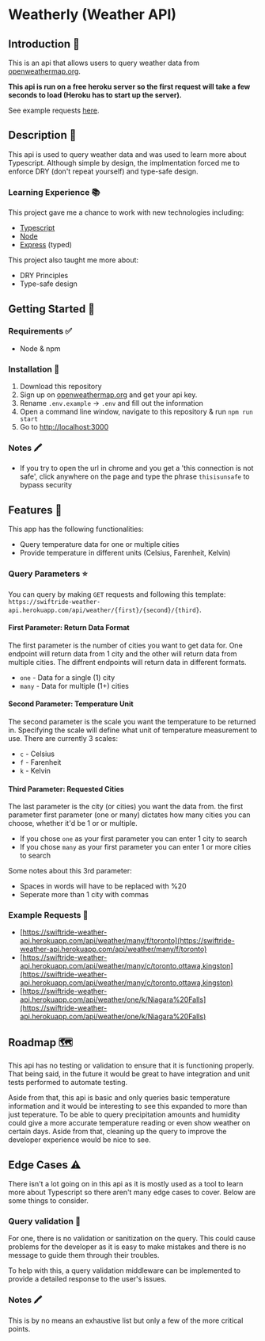 # Weatherly (Weather API)

## Introduction 🎩

This is an api that allows users to query weather data from [openweathermap.org](http://api.openweathermap.org/).

**This api is run on a free heroku server so the first request will take a few seconds to load (Heroku has to start up the server).**

See example requests [here](#example-requests-).

## Description 📝

This api is used to query weather data and was used to learn more about Typescript. Although simple by design, the implmentation forced me to enforce DRY (don't repeat yourself) and type-safe design.

### Learning Experience 📚

This project gave me a chance to work with new technologies including:

- [Typescript](https://www.typescriptlang.org/)
- [Node](https://nodejs.org/en/)
- [Express](https://expressjs.com/) (typed)

This project also taught me more about:

- DRY Principles
- Type-safe design

## Getting Started 🏁

### Requirements ✅

- Node & npm

### Installation 💾

1. Download this repository
2. Sign up on [openweathermap.org](http://api.openweathermap.org/) and get your api key.
3. Rename `.env.example` -> `.env` and fill out the information
4. Open a command line window, navigate to this repository & run `npm run start`
5. Go to [http://localhost:3000](http://localhost:3000)

### Notes 🖍

- If you try to open the url in chrome and you get a 'this connection is not safe', click anywhere on the page and type the phrase `thisisunsafe` to bypass security

## Features 🧩

This app has the following functionalities:

- Query temperature data for one or multiple cities
- Provide temperature in different units (Celsius, Farenheit, Kelvin)

### Query Parameters ⭐️

You can query by making `GET` requests and following this template: `https://swiftride-weather-api.herokuapp.com/api/weather/{first}/{second}/{third}`.

#### First Parameter: Return Data Format

The first parameter is the number of cities you want to get data for. One endpoint will return data from 1 city and the other will return data from multiple cities. The diffrent endpoints will return data in different formats.

- `one` - Data for a single (1) city
- `many` - Data for multiple (1+) cities

#### Second Parameter: Temperature Unit

The second parameter is the scale you want the temperature to be returned in. Specifying the scale will define what unit of temperature measurement to use. There are currently 3 scales:

- `c` - Celsius
- `f` - Farenheit 
- `k` - Kelvin

#### Third Parameter: Requested Cities

The last parameter is the city (or cities) you want the data from. the first parameter first parameter (one or many) dictates how many cities you can choose, whether it'd be 1 or or multiple.

- If you chose `one` as your first parameter you can enter 1 city to search
- If you chose `many` as your first parameter you can enter 1 or more cities to search

Some notes about this 3rd parameter:

- Spaces in words will have to be replaced with %20
- Seperate more than 1 city with commas

### Example Requests 💫

- [https://swiftride-weather-api.herokuapp.com/api/weather/many/f/toronto](https://swiftride-weather-api.herokuapp.com/api/weather/many/f/toronto)
- [https://swiftride-weather-api.herokuapp.com/api/weather/many/c/toronto,ottawa,kingston](https://swiftride-weather-api.herokuapp.com/api/weather/many/c/toronto,ottawa,kingston)
- [https://swiftride-weather-api.herokuapp.com/api/weather/one/k/Niagara%20Falls](https://swiftride-weather-api.herokuapp.com/api/weather/one/k/Niagara%20Falls)

## Roadmap 🗺

This api has no testing or validation to ensure that it is functioning properly. That being said, in the future it would be great to have integration and unit tests performed to automate testing.

Aside from that, this api is basic and only queries basic temperature information and it would be interesting to see this expanded to more than just teperature. To be able to query precipitation amounts and humidity could give a more accurate temperature reading or even show weather on certain days. Aside from that, cleaning up the query to improve the developer experience would be nice to see.

## Edge Cases ⚠️

There isn't a lot going on in this api as it is mostly used as a tool to learn more about Typescript so there aren't many edge cases to cover. Below are some things to consider.

### Query validation 🚩

For one, there is no validation or sanitization on the query. This could cause problems for the developer as it is easy to make mistakes and there is no message to guide them through their troubles.

To help with this, a query validation middleware can be implemented to provide a detailed response to the user's issues.

### Notes 🖍

This is by no means an exhaustive list but only a few of the more critical points.
